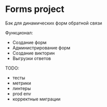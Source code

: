 # Forms project

Бэк для динамических форм обратной связи

Функционал: 
- Создание форм
- Администрирование форм
- Создание викторин
- Выгрузки ответов

TODO:
- тесты
- метрики
- линтеры
- prod env 
- корректные миграции